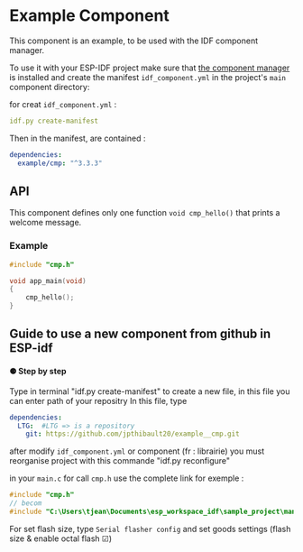 # Example Component

This component is an example, to be used with the IDF component manager.

To use it with your ESP-IDF project make sure that [the component manager](https://pypi.org/project/idf-component-manager/) is installed and create the manifest `idf_component.yml` in the project's `main` component directory:

for creat `idf_component.yml` :

```yaml
idf.py create-manifest
```

Then in the manifest, are contained :

```yaml
dependencies:
  example/cmp: "^3.3.3"
```

## API

This component defines only one function `void cmp_hello()` that prints a welcome message.

### Example

```C
#include "cmp.h"

void app_main(void)
{
    cmp_hello();
}
```
## Guide to use a new component from github in ESP-idf

#### ⚈ Step by step

Type in terminal "idf.py create-manifest" to create a new file, in this file you can enter path of your repositry
In this file, type

```yaml
dependencies:
  LTG:  #LTG => is a repository
    git: https://github.com/jpthibault20/example__cmp.git
```

after modify `idf_component.yml` or component (fr : librairie) you must reorganise project with this commande "idf.py reconfigure"


in your `main.c` for call `cmp.h` use the complete link for exemple :

```C
#include "cmp.h"
// becom 
#include "C:\Users\tjean\Documents\esp_workspace_idf\sample_project\managed_components\LTG\include\cmp.h"
```

For set flash size, type `Serial flasher config` and set goods settings (flash size & enable octal flash ☑)
